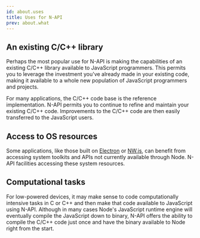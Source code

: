```yaml
---
id: about.uses
title: Uses for N-API
prev: about.what
---
```


## An existing C/C++ library

Perhaps the most popular use for N-API is making the capabilities of an existing C/C++ library available to JavaScript programmers. This permits you to leverage the investment you've already made in your existing code, making it available to a whole new population of JavaScript programmers and projects. 

For many applications, the C/C++ code base is the reference implementation. N-API permits you to continue to refine and maintain your existing C/C++ code. Improvements to the C/C++ code are then easily transferred to the JavaScript users.  

## Access to OS resources

Some applications, like those built on [Electron](https://electronjs.org) or [NW.js](https://nwjs.io), can benefit from accessing system toolkits and APIs not currently available through Node. N-API facilities accessing these system resources. 

## Computational tasks

For low-powered devices, it may make sense to code computationally intensive tasks in C or C++ and then make that code available to JavaScript using N-API. Although in many cases Node's JavaScript runtime engine will eventually compile the JavaScript down to binary, N-API offers the ability to compile the C/C++ code just once and have the binary available to Node right from the start. 
